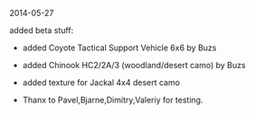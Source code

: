 

2014-05-27

added beta stuff:

- added Coyote Tactical Support Vehicle 6x6  by Buzs
- added Chinook HC2/2A/3 (woodland/desert camo) by Buzs
- added texture for Jackal 4x4 desert camo

- Thanx to Pavel,Bjarne,Dimitry,Valeriy for testing.


